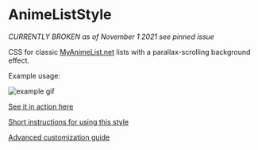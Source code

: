 # AnimeListStyle

*CURRENTLY BROKEN as of November 1 2021 see pinned issue*

CSS for classic [MyAnimeList.net](https://myanimelist.net) lists with a parallax-scrolling background effect. 

Example usage:

![example gif](g3i81Ne.gif?raw=true)

[See it in action here](https://myanimelist.net/animelist/dootsnaps)

[Short instructions for using this style](https://github.com/dootsnaps/AnimeListStyle/wiki/How-to-use-this-style)

[Advanced customization guide](https://github.com/dootsnaps/AnimeListStyle/wiki/Advanced-Customization)
